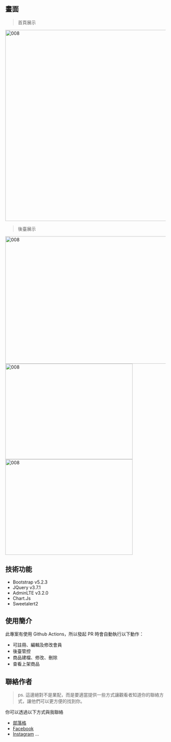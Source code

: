 
## 畫面

> <p>首頁展示</p>
<img src="https://github.com/DaLan1110/Project13_0402/assets/165737379/42b3b8f7-a532-4f98-8dd2-a4b4752a3e69" alt="008" width="800" height="600">

> <p>後臺展示</p>
<img src="https://github.com/DaLan1110/Project13_0402/assets/165737379/e92e7642-4a8e-494d-a431-7c1991997144" alt="008" width="800" height="400">
<img src="https://github.com/DaLan1110/Project13_0402/assets/165737379/21c262d1-2d62-45e9-ac50-f07d71f73a2e" alt="008" width="400" height="300">
<img src="https://github.com/DaLan1110/Project13_0402/assets/165737379/59fa4f24-d520-43b8-ac8e-679e3f7243ca" alt="008" width="400" height="300">


## 技術功能


- Bootstrap v5.2.3
- JQuery v3.7.1
- AdminLTE v3.2.0
- Chart.Js
- Sweetalert2


## 使用簡介

此專案有使用 Github Actions，所以發起 PR 時會自動執行以下動作：

- 可註冊、編輯及修改會員
- 後臺管控
- 商品建檔、修改、刪除
- 查看上架商品

## 聯絡作者

> ps. 這邊絕對不是業配，而是要適當提供一些方式讓觀看者知道你的聯絡方式，讓他們可以更方便的找到你。

你可以透過以下方式與我聯絡

- [部落格](https://XXXXX.com/)
- [Facebook](https://www.facebook.com/XXXX)
- [Instagram](https://www.instagram.com/XXXX/)
...